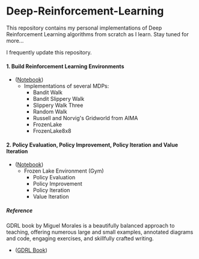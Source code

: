 # Deep-Reinforcement-Learning

This repository contains my personal implementations of Deep Reinforcement Learning algorithms from scratch as I learn. Stay tuned for more... 

I frequently update this repository.




#### 1. Build Reinforcement Learning Environments
- \([Notebook](https://github.com/karthikraja95/Deep-RL/blob/master/1.MDP_Implementation.ipynb))
  - Implementations of several MDPs: 
    - Bandit Walk
    - Bandit Slippery Walk
    - Slippery Walk Three
    - Random Walk
    - Russell and Norvig's Gridworld from AIMA
    - FrozenLake
    - FrozenLake8x8
#### 2. Policy Evaluation, Policy Improvement, Policy Iteration and Value Iteration
- \([Notebook](https://github.com/karthikraja95/Deep-RL/blob/master/2.Policy-Iteration.ipynb))
  - Frozen Lake Environment (Gym)
    - Policy Evaluation
    - Policy Improvement
    - Policy Iteration
    - Value Iteration

##### Reference

GDRL book by Miguel Morales is a beautifully balanced approach to teaching, offering numerous large and small examples, annotated diagrams and code, engaging exercises, and skillfully crafted writing. 

- \([GDRL Book](https://www.manning.com/books/grokking-deep-reinforcement-learning))
